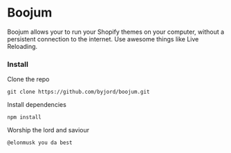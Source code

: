 # Boojum

Boojum allows your to run your Shopify themes on your computer, without a persistent connection to the internet. Use awesome things like Live Reloading.

### Install

Clone the repo
```terminal
git clone https://github.com/byjord/boojum.git
```

Install dependencies
```terminal
npm install
```

Worship the lord and saviour
```terminal
@elonmusk you da best
```
